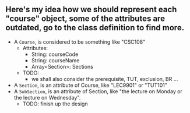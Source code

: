 ## Here's my idea how we should represent each  "course" object, some of the attributes are outdated, go to the class definition to find more.
- A `Course`, is considered to be something like "CSC108"
  - Attributes:
    - String: courseCode
    - String: courseName
    - Array\<Section\>: Sections
  - TODO:
    - we shall also consider the prerequisite, TUT, exclusion, BR ...
- A `Section`, is an attribute of Course, like "LEC9901" or "TUT101"
- A `SubSection`, is an attribute of Section, like "the lecture on Monday or the lecture on Wednesday".
  - TODO: finish up the design